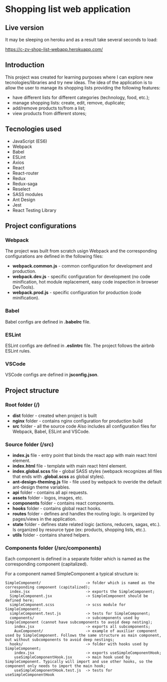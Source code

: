# Shopping list web application
## Live version
It may be sleeping on heroku and as a result take several seconds to load:

https://c-zv-shop-list-webapp.herokuapp.com/
## Introduction
This project was created for learning purposes where I can explore new tecnologies/libraries and try new ideas. The idea of the application is to allow the user to manage its shopping lists providing the following features:
- have different lists for different categories (technology, food, etc.);
- manage shopping lists: create, edit, remove, duplicate;
- add/remove products to/from a list;
- view products from different stores;

## Tecnologies used
- JavaScript (ES6)
- Webpack
- Babel
- ESLint
- Axios
- React
- React-router
- Redux
- Redux-saga
- Reselect
- SASS modules
- Ant Design
- Jest
- React Testing Library

## Project configurations
### Webpack
The project was built from scratch usign Webpack and the corresponding configurations are defined in the following files:
- **webpack.common.js** - common configuration for development and production.
- **webpack.dev.js** - specific configuration for development (no code minification, hot module replacement, easy code inspection in browser DevTools).
- **webpack.prod.js** - specific configuration for production (code minification).

### Babel
Babel configs are defined in **.babelrc** file.

### ESLint
ESLint configs are defined in **.eslintrc** file. The project follows the airbnb ESLint rules.

### VSCode
VSCode configs are defined in **jsconfig.json**.


## Project structure
### Root folder (**/**)
- **dist** folder - created when project is built
- **nginx** folder - contains nginx configuration for production build
- **src** folder - all the source code
Also includes all configuration files for Webpack, Babel, ESLint and VSCode.

### Source folder (**/src**)
- **index.js** file - entry point that binds the react app with main react html element.
- **index.html** file - template with main react html element. 
- **index.global.scss** file - global SASS styles (webpack recognizes all files that ends with **.global.scss** as global styles).
- **ant-design-theming.js** file - file used by webpack to overide the default ant-design theme variables.
- **api** folder - contains all api requests.
- **assets** folder - logos, images, etc.
- **components** folder - contains react components.
- **hooks** folder - contains global react hooks.
- **routes** folder - defines and handles the routing logic. Is organized by pages/views in the application.
- **state** folder - defines state related logic (actions, reducers, sagas, etc.). Is organized by resource type (ex: products, shopping lists, etc.).
- **utils** folder - contains shared helpers.

### Components folder (**/src/components**)
Each component is defined in a separate folder which is named as the corresponding component (capitalized).

For a component named SimpleComponent a typical structure is:


    SimpleComponent/                    -> folder which is named as the corresponding component (capitalized);
      index.jsx                         -> exports the SimpleComponent;
      SimpleComponent.jsx               -> SimpleComponent should be defined here;
      simpleComponent.scss              -> scss module for SimpleComponent;
      simpleComponent.test.js           -> tests for SimpleComponent;
      components/                       -> subcomponents used by SimpleComponent (cannot have subcomponents to avoid deep nesting);
        index.jsx                       -> exports all subcomponents;
        AuxComponent/                   -> example of auxiliar component used by SimpleComponent. Follows the same structure as main component, but without subcomponents to avoid deep nestings;
      hooks/                            -> folder with hooks used by SimpleComponent;
        index.jsx                       -> exports useSimpleComponentHook;
        useSimpleComponentHook.jsx      -> main hook used by SimpleComponent. Typically will import and use other hooks, so the component only needs to import the main hook;
        useSimpleComponentHook.test.js  -> tests for useSimpleComponentHook
